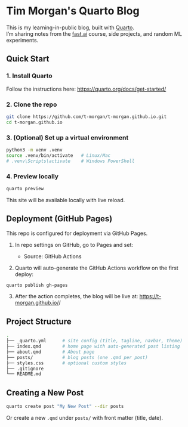 # Tim Morgan's Quarto Blog

This is my learning-in-public blog, built with [Quarto](https://quarto.org).  
I’m sharing notes from the [fast.ai](https://course.fast.ai) course, side projects, and random ML experiments.

## Quick Start

### 1. Install Quarto
Follow the instructions here: <https://quarto.org/docs/get-started/>

### 2. Clone the repo
```bash
git clone https://github.com/t-morgan/t-morgan.github.io.git
cd t-morgan.github.io
```

### 3. (Optional) Set up a virtual environment
```bash
python3 -m venv .venv
source .venv/bin/activate   # Linux/Mac
# .venv\Scripts\activate    # Windows PowerShell
```

### 4. Preview locally
```bash
quarto preview
```
This site will be available locally with live reload.

## Deployment (GitHub Pages)
This repo is configured for deployment via GitHub Pages.

1. In repo settings on GitHub, go to Pages and set:
    * Source: GitHub Actions

2. Quarto will auto-generate the GitHub Actions workflow on the first deploy:
```bash
quarto publish gh-pages
```

3. After the action completes, the blog will be live at:
https://t-morgan.github.io/<repo-name>/

## Project Structure
```bash
.
├── _quarto.yml      # site config (title, tagline, navbar, theme)
├── index.qmd        # home page with auto-generated post listing
├── about.qmd        # About page
├── posts/           # blog posts (one .qmd per post)
├── styles.css       # optional custom styles
├── .gitignore
└── README.md
```

## Creating a New Post
```bash
quarto create post "My New Post" --dir posts
```
Or create a new `.qmd` under `posts/` with front matter (title, date).